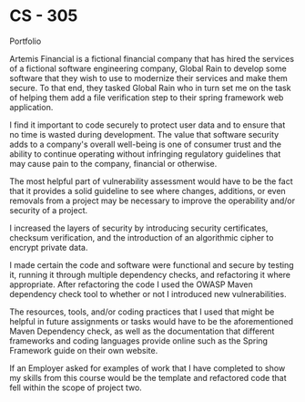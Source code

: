# CS - 305
Portfolio

Artemis Financial is a fictional financial company that has hired the services of a fictional software engineering company, Global Rain to develop some software that they wish to use to modernize their services and make them secure. To that end, they tasked Global Rain who in turn set me on the task of helping them add a file verification step to their spring framework web application.

I find it important to code securely to protect user data and to ensure that no time is wasted during development. The value that software security adds to a company's overall well-being is one of consumer trust and the ability to continue operating without infringing regulatory guidelines that may cause pain to the company, financial or otherwise.

The most helpful part of vulnerability assessment would have to be the fact that it provides a solid guideline to see where changes, additions, or even removals from a project may be necessary to improve the operability and/or security of a project.

I increased the layers of security by introducing security certificates, checksum verification, and the introduction of an algorithmic cipher to encrypt private data.

I made certain the code and software were functional and secure by testing it, running it through multiple dependency checks, and refactoring it where appropriate. After refactoring the code I used the OWASP Maven dependency check tool to whether or not I introduced new vulnerabilities.

The resources, tools, and/or coding practices that I used that might be helpful in future assignments or tasks would have to be the aforementioned Maven Dependency check, as well as the documentation that different frameworks and coding languages provide online such as the Spring Framework guide on their own website.

If an Employer asked for examples of work that I have completed to show my skills from this course would be the template and refactored code that fell within the scope of project two.
